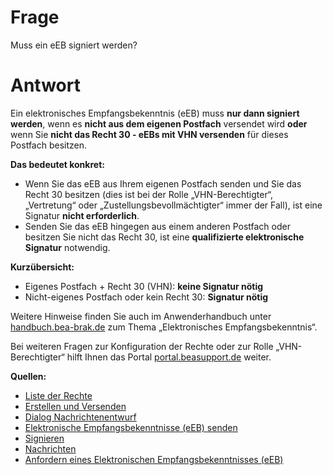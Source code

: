 # Frage
Muss ein eEB signiert werden?

# Antwort
Ein elektronisches Empfangsbekenntnis (eEB) muss **nur dann signiert werden**, wenn es **nicht aus dem eigenen Postfach** versendet wird **oder** wenn Sie **nicht das Recht 30 - eEBs mit VHN versenden** für dieses Postfach besitzen.

**Das bedeutet konkret:**
- Wenn Sie das eEB aus Ihrem eigenen Postfach senden und Sie das Recht 30 besitzen (dies ist bei der Rolle „VHN-Berechtigter“, „Vertretung“ oder „Zustellungsbevollmächtigter“ immer der Fall), ist eine Signatur **nicht erforderlich**.
- Senden Sie das eEB hingegen aus einem anderen Postfach oder besitzen Sie nicht das Recht 30, ist eine **qualifizierte elektronische Signatur** notwendig.

**Kurzübersicht:**
- Eigenes Postfach + Recht 30 (VHN): **keine Signatur nötig**
- Nicht-eigenes Postfach oder kein Recht 30: **Signatur nötig**

Weitere Hinweise finden Sie auch im Anwenderhandbuch unter [handbuch.bea-brak.de](https://handbuch.bea-brak.de/) zum Thema „Elektronisches Empfangsbekenntnis“.

Bei weiteren Fragen zur Konfiguration der Rechte oder zur Rolle „VHN-Berechtigter“ hilft Ihnen das Portal [portal.beasupport.de](https://portal.beasupport.de/) weiter.

**Quellen:**

- <a href="https://handbuch.bea-brak.de/einstellungen-in-ihrem-bea/postfachverwaltung/benutzerverwaltung-berechtigungskonzept/liste-der-rechte" target="_blank">Liste der Rechte</a>
- <a href="https://handbuch.bea-brak.de/arbeiten-mit-ihrem-bea/nachrichten/oeffnen-und-anzeigen/elektronisches-empfangsbekenntnis-eeb/versenden" target="_blank">Erstellen und Versenden</a>
- <a href="https://handbuch.bea-brak.de/arbeiten-mit-ihrem-bea/nachrichten/erstellen-und-senden/dialog-nachrichtenentwurf" target="_blank">Dialog Nachrichtenentwurf</a>
- <a href="https://handbuch.bea-brak.de/weitere-themen/bea-app-fuer-mobile-geraete/benutzung-der-bea-app/elektronische-empfangsbekenntnisse-eeb-senden" target="_blank">Elektronische Empfangsbekenntnisse (eEB) senden</a>
- <a href="https://handbuch.bea-brak.de/arbeiten-mit-ihrem-bea/nachrichten/oeffnen-und-anzeigen/elektronisches-empfangsbekenntnis-eeb/signieren" target="_blank">Signieren</a>
- <a href="https://handbuch.bea-brak.de/arbeiten-mit-ihrem-bea/nachrichten" target="_blank">Nachrichten</a>
- <a href="https://portal.beasupport.de/fragen-antworten/kategorie/elektronisches-empfangsbekenntnis-eeb/anfordern-eeb" target="_blank">Anfordern eines Elektronischen Empfangsbekenntnisses (eEB)</a>
